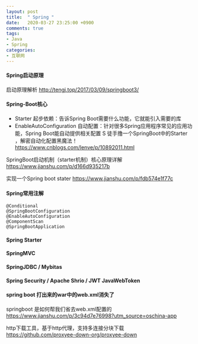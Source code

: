 ```yaml
---
layout: post
title:  " Spring "
date:   2020-03-27 23:25:00 +0900
comments: true
tags:
- Java
- Spring
categories:
- 互联网
---
```

#### Spring启动原理
启动原理解析
<http://tengj.top/2017/03/09/springboot3/>

#### Spring-Boot核心

- Starter 起步依赖：告诉Spring Boot需要什么功能，它就能引入需要的库
- EnableAutoConfiguration 自动配置：针对很多Spring应用程序常见的应用功能，Spring Boot能自动提供相关配置
S
徒手撸一个SpringBoot中的Starter ，解密自动化配置黑魔法！
<https://www.cnblogs.com/lenve/p/10892011.html>

SpringBoot启动机制（starter机制）核心原理详解
<https://www.jianshu.com/p/d166d935217b>

实现一个Spring boot stater
<https://www.jianshu.com/p/fdb574e1f77c>

#### Spring常用注解
```
@Conditional
@SpringBootConfiguration
@EnableAutoConfiguration
@ComponentScan
@SpringBootApplication
```


#### Spring Starter
#### SpringMVC
#### SpringJDBC / Mybitas
#### Spring Security / Apache Shrio / JWT JavaWebToken
#### spring boot 打出来的war中的web.xml消失了
springboot 是如何帮我们省去web.xml配置的
<https://www.jianshu.com/p/3c94d7e76998?utm_source=oschina-app>

http下载工具，基于http代理，支持多连接分块下载
https://github.com/proxyee-down-org/proxyee-down